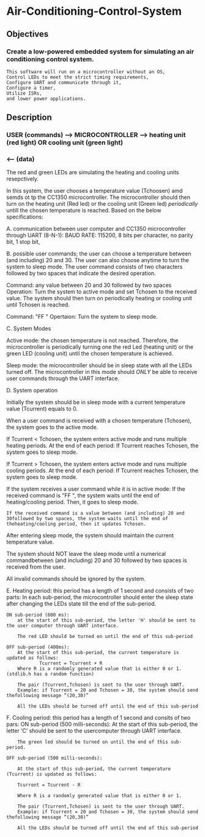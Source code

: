 # Air-Conditioning-Control-System

## Objectives

### Create a low-powered embedded system for simulating an air conditioning control system.
    
    This software will run on a microcontroller without an OS,
    Control LEDs to meet the strict timing requirements, 
    Configure UART and communicate through it,
    Configure a timer,
    Utilize ISRs,
    and lower power applications.


## Description 
                                            
### USER (commands) --> MICROCONTROLLER  --> heating unit (red light) OR cooling unit (green light)
###                 <-- (data)

The red and green LEDs are simulating the heating and cooling units resepctively.

In this system, the user chooses a temperature value (Tchoosen) amd semds ot tp the CC1350 
microcontroller. The microcontroller should then turn on the heating unit (Red led) or the 
cooling unit (Green led) *periodically* untill the chosen temperature is reached. Based on the 
below specifications:

A. communication between user computer and CC1350 microcontroller through UART (8-N-1):
  BAUD RATE: 115200,
  8 bits per character,
  no parity bit,
  1 stop bit,

B. possible user commands; the user can choose a temperature between (and including) 20 and 30. 
   The user can also choose anytime to turn the system to sleep mode. The user command consists of two characters followed by two spaces that indicate the desired operation.

   Command: any value between 20 and 30 followed by two spaces
   Operation:
   Turn the system to active mode and set Tchosen to the received value. The system should then turn on periodically heating or cooling unit until Tchosen is reached.

   Command: "FF "
   Opertaion: Turn the system to sleep mode.

C. System Modes

Active mode: the chosen temperature is not reached. Therefore, the microcontroller is periodically turning one the red Led (heating unit) or the green LED (cooling unit) until the chosen temperature is achieved.

Sleep mode: the microcontroller should be in sleep state with all the LEDs turned off. The microcontroller
in this mode should *ONLY* be able to receive user commands through the UART interface.

D. System operation

Initially the system should be in sleep mode with a current temperature value (Tcurrent) equals to 0.

When a user command is received with a chosen temperature (Tchosen), the system goes to the active mode.

If Tcurrent < Tchosen, the system enters active mode and runs multiple heating periods. At the end of each period:
    If Tcurrent reaches Tchosen, the system goes to sleep mode.

If Tcurrent > Tchosen, the system enters active mode and runs multiple cooling periods. At the end of each period:
    If Tcurrent reaches Tchosen, the system goes to sleep mode.

If the system receives a user command while it is in active mode:
    If the received command is "FF ", the system waits until the end of heating/cooling period. Then, it goes to sleep mode.

    If the received command is a value between (and including) 20 and 30followed by two spaces, the system waits until the end of theheating/cooling period, then it updates Tchosen.

After entering sleep mode, the system should maintain the current temperature value.

The system should NOT leave the sleep mode until a numerical commandbetween (and including) 20 and 30 followed by two spaces is received from the user.

All invalid commands should be ignored by the system.

E. Heating period: this period has a length of 1 second and consists of two parts:
    In each sub-period, the microcontroller should enter the sleep state after changing the LEDs state till the end of the sub-period.

    ON sub-period (600 ms):
        at the start of this sub-period, the letter 'H' should be sent to the user computer through UART interface.

        The red LED should be turned on until the end of this sub-period

    OFF sub-period (400ms):
        At the start of this sub-period, the current temperature is updated as follows:
                Tcurrent = Tcurrent + R
        Where R is a randomly generated value that is either 0 or 1. (stdlib.h has a random function)

        The pair (Tcurrent,Tchosen) is sent to the user through UART.
        Example: if Tcurrent = 20 and Tchosen = 30, the system should send thefollowing message “(20,30)”

        All the LEDs should be turned off until the end of this sub-period

F. Cooling period: this period has a length of 1 second and consits of two pars:
    ON sub-period (500 milli-seconds):
        At the start of this sub-period, the letter ‘C’ should be sent to the usercomputer through UART interface.

        The green led should be turned on until the end of this sub-period.

    OFF sub-period (500 milli-seconds):

        At the start of this sub-period, the current temperature (Tcurrent) is updated as follows:

        Tcurrent = Tcurrent - R

        Where R is a randomly generated value that is either 0 or 1.
        
        The pair (Tcurrent,Tchosen) is sent to the user through UART.
        Example: if Tcurrent = 20 and Tchosen = 30, the system should send thefollowing message “(20,30)”

        All the LEDs should be turned off until the end of this sub-period